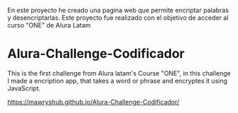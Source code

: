 En este proyecto he creado una pagina web que permite encriptar palabras y desencriptarlas. Este proyecto fue realizado con el objetivo de acceder al curso "ONE" de Alura Latam

# Alura-Challenge-Codificador
This is the first challenge from Alura latam's Course "ONE", in this challenge I made a encription app, that takes a word or phrase and encryptes it using JavaScript.

https://mawryshub.github.io/Alura-Challenge-Codificador/
